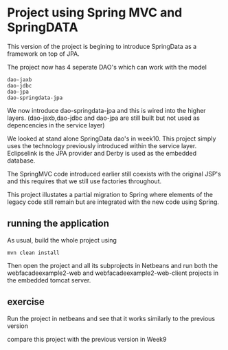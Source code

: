 
# Project using Spring MVC  and SpringDATA

This version of the project is begining to introduce SpringData as a framework on top of JPA.

The project now has 4 seperate DAO's which can work with the model
```
dao-jaxb
dao-jdbc
dao-jpa
dao-springdata-jpa
```
We now introduce dao-springdata-jpa and this is wired into the higher layers. (dao-jaxb,dao-jdbc and dao-jpa are still built but not used as depencencies in the service layer)

We looked at stand alone SpringData dao's in week10.
This project simply uses the technology previously introduced within the service layer.
Eclipselink is the JPA provider and Derby is used as the embedded database.

The SpringMVC code introduced earlier still coexists with the original JSP's and this requires that we still use factories throughout.

This project illustates a partial migration to Spring where elements of the legacy code still remain but are integrated with the new code using Spring.

## running the application
As usual, build the whole project using 
```
mvn clean install
```
Then open the project and all its subprojects in Netbeans and run both the webfacadeexample2-web and webfacadeexample2-web-client projects in the embedded tomcat server.

## exercise

Run the project in netbeans and see that it works similarly to the previous version

compare this project with the previous version in Week9













